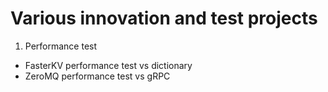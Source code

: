 # Various innovation and test projects

1. Performance test
-  FasterKV performance test vs dictionary 
-  ZeroMQ performance test vs gRPC
